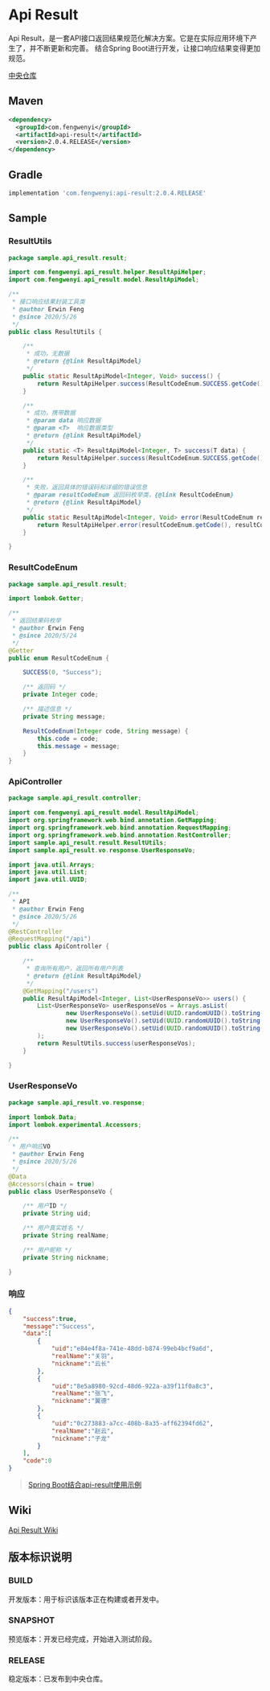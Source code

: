 # Api Result

Api Result，是一套API接口返回结果规范化解决方案。它是在实际应用环境下产生了，并不断更新和完善。
结合Spring Boot进行开发，让接口响应结果变得更加规范。


[中央仓库](https://search.maven.org/search?q=g:com.fengwenyi%20AND%20a:api-result&core=gav)


## Maven

```xml
<dependency>
  <groupId>com.fengwenyi</groupId>
  <artifactId>api-result</artifactId>
  <version>2.0.4.RELEASE</version>
</dependency>
```

## Gradle

```gradle
implementation 'com.fengwenyi:api-result:2.0.4.RELEASE'
```

## Sample

### ResultUtils

```java
package sample.api_result.result;

import com.fengwenyi.api_result.helper.ResultApiHelper;
import com.fengwenyi.api_result.model.ResultApiModel;

/**
 * 接口响应结果封装工具类
 * @author Erwin Feng
 * @since 2020/5/26
 */
public class ResultUtils {

    /**
     * 成功，无数据
     * @return {@link ResultApiModel}
     */
    public static ResultApiModel<Integer, Void> success() {
        return ResultApiHelper.success(ResultCodeEnum.SUCCESS.getCode(), ResultCodeEnum.SUCCESS.getMessage());
    }

    /**
     * 成功，携带数据
     * @param data 响应数据
     * @param <T>  响应数据类型
     * @return {@link ResultApiModel}
     */
    public static <T> ResultApiModel<Integer, T> success(T data) {
        return ResultApiHelper.success(ResultCodeEnum.SUCCESS.getCode(), ResultCodeEnum.SUCCESS.getMessage(), data);
    }

    /**
     * 失败，返回具体的错误码和详细的错误信息
     * @param resultCodeEnum 返回码枚举类，{@link ResultCodeEnum}
     * @return {@link ResultApiModel}
     */
    public static ResultApiModel<Integer, Void> error(ResultCodeEnum resultCodeEnum) {
        return ResultApiHelper.error(resultCodeEnum.getCode(), resultCodeEnum.getMessage());
    }

}
```

### ResultCodeEnum
```java
package sample.api_result.result;

import lombok.Getter;

/**
 * 返回结果码枚举
 * @author Erwin Feng
 * @since 2020/5/24
 */
@Getter
public enum ResultCodeEnum {

    SUCCESS(0, "Success");

    /** 返回码 */
    private Integer code;

    /** 描述信息 */
    private String message;

    ResultCodeEnum(Integer code, String message) {
        this.code = code;
        this.message = message;
    }
}
```

### ApiController

```java
package sample.api_result.controller;

import com.fengwenyi.api_result.model.ResultApiModel;
import org.springframework.web.bind.annotation.GetMapping;
import org.springframework.web.bind.annotation.RequestMapping;
import org.springframework.web.bind.annotation.RestController;
import sample.api_result.result.ResultUtils;
import sample.api_result.vo.response.UserResponseVo;

import java.util.Arrays;
import java.util.List;
import java.util.UUID;

/**
 * API
 * @author Erwin Feng
 * @since 2020/5/26
 */
@RestController
@RequestMapping("/api")
public class ApiController {

    /**
     * 查询所有用户，返回所有用户列表
     * @return {@link ResultApiModel}
     */
    @GetMapping("/users")
    public ResultApiModel<Integer, List<UserResponseVo>> users() {
        List<UserResponseVo> userResponseVos = Arrays.asList(
                new UserResponseVo().setUid(UUID.randomUUID().toString()).setRealName("关羽").setNickname("云长"),
                new UserResponseVo().setUid(UUID.randomUUID().toString()).setRealName("张飞").setNickname("翼德"),
                new UserResponseVo().setUid(UUID.randomUUID().toString()).setRealName("赵云").setNickname("子龙")
        );
        return ResultUtils.success(userResponseVos);
    }

}
```

### UserResponseVo

```java
package sample.api_result.vo.response;

import lombok.Data;
import lombok.experimental.Accessors;

/**
 * 用户响应VO
 * @author Erwin Feng
 * @since 2020/5/26
 */
@Data
@Accessors(chain = true)
public class UserResponseVo {

    /** 用户ID */
    private String uid;

    /** 用户真实姓名 */
    private String realName;

    /** 用户昵称 */
    private String nickname;

}
```

### 响应

```json
{
    "success":true,
    "message":"Success",
    "data":[
        {
            "uid":"e84e4f8a-741e-48dd-b874-99eb4bcf9a6d",
            "realName":"关羽",
            "nickname":"云长"
        },
        {
            "uid":"8e5a8980-92cd-48d6-922a-a39f11f0a8c3",
            "realName":"张飞",
            "nickname":"翼德"
        },
        {
            "uid":"0c273883-a7cc-408b-8a35-aff62394fd62",
            "realName":"赵云",
            "nickname":"子龙"
        }
    ],
    "code":0
}
```

> [Spring Boot结合api-result使用示例](https://github.com/fengwenyi/APIExample/tree/api-result-sample)

## Wiki

[Api Result Wiki](https://github.com/fengwenyi/api-result/wiki)


## 版本标识说明

### BUILD

开发版本：用于标识该版本正在构建或者开发中。

### SNAPSHOT

预览版本：开发已经完成，开始进入测试阶段。

### RELEASE

稳定版本：已发布到中央仓库。

